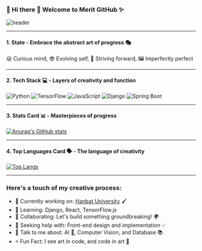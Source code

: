 ### 🎨 Hi there 👋 Welcome to **Merit** GitHub ✨

![header](https://capsule-render.vercel.app/api?type=waving&color=gradient&height=300&section=header&text=Welcome%20to%20'**Merit**'%20GitHub%20✨&fontColor=ffffff&fontSize=40&font=Inter)

---

#### 1. State - Embrace the abstract art of progress 🎭
   
  😃 Curious mind, 😎 Evolving self, 🏃 Striving forward, 🖼️ Imperfectly perfect

---

#### 2. Tech Stack 💻 - Layers of creativity and function

![Python](https://img.shields.io/badge/Python-3776AB?style=flat-square&logo=Python&logoColor=white)
![TensorFlow](https://img.shields.io/badge/TensorFlow-FF6F00?style=flat-square&logo=TensorFlow&logoColor=white)
![JavaScript](https://img.shields.io/badge/JavaScript-F7DF1E?style=flat-square&logo=JavaScript&logoColor=white)
![Django](https://img.shields.io/badge/Django-092E20?style=flat-square&logo=Django&logoColor=white)
![Spring Boot](https://img.shields.io/badge/Spring%20Boot-6DB33F?style=flat-square&logo=Spring%20Boot&logoColor=white)

---

#### 3. Stats Card 📊 - Masterpieces of progress

[![Anurag's GitHub stats](https://github-readme-stats.vercel.app/api?username=MeritEnding)](https://github.com/anuraghazra/github-readme-stats)

---

#### 4. Top Languages Card 🗣️ - The language of creativity

[![Top Langs](https://github-readme-stats.vercel.app/api/top-langs/?username=MeritEnding)](https://github.com/anuraghazra/github-readme-stats)

---

### Here's a touch of my creative process:

- 🔭 Currently working on: [Hanbat University](#) 🖌️
- 🌱 Learning: Django, React, TensorFlow.js
- 👯 Collaborating: Let's build something groundbreaking! 🌍
- 🤔 Seeking help with: Front-end design and implementation 💡
- 💬 Talk to me about: AI 🤖, Computer Vision, and Database 📚
- ⚡ Fun Fact: I see art in code, and code in art 🎨
